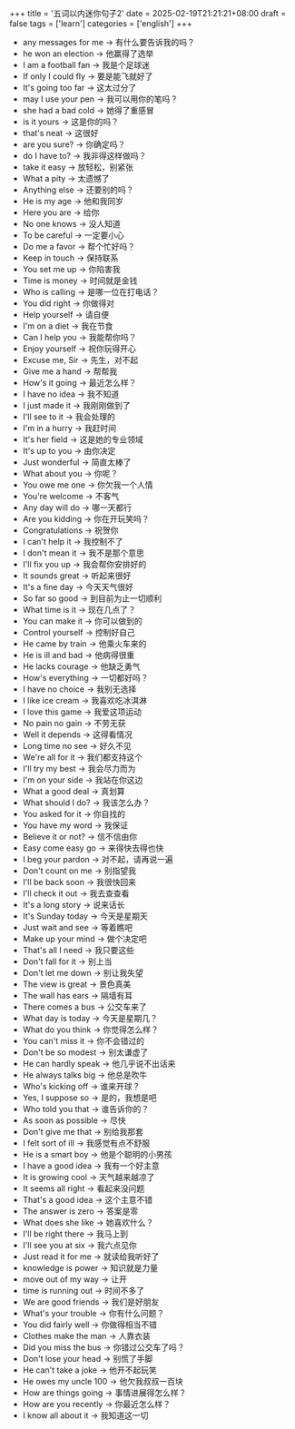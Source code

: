 +++
title = '五词以内迷你句子2'
date = 2025-02-19T21:21:21+08:00
draft = false
tags = ['learn']
categories = ['english']
+++

- any messages for me -> 有什么要告诉我的吗？
- he won an election -> 他赢得了选举
- I am a football fan -> 我是个足球迷
- If only I could fly -> 要是能飞就好了
- It's going too far -> 这太过分了
- may I use your pen -> 我可以用你的笔吗？
- she had a bad cold -> 她得了重感冒
- is it yours -> 这是你的吗？
- that's neat -> 这很好
- are you sure? -> 你确定吗？
- do I have to? -> 我非得这样做吗？
- take it easy -> 放轻松，别紧张
- What a pity -> 太遗憾了
- Anything else -> 还要别的吗？
- He is my age -> 他和我同岁
- Here you are -> 给你
- No one knows -> 没人知道
- To be careful -> 一定要小心
- Do me a favor -> 帮个忙好吗？
- Keep in touch -> 保持联系
- You set me up -> 你陷害我
- Time is money -> 时间就是金钱
- Who is calling -> 是哪一位在打电话？
- You did right -> 你做得对
- Help yourself -> 请自便
- I'm on a diet -> 我在节食
- Can I help you -> 我能帮你吗？
- Enjoy yourself -> 祝你玩得开心
- Excuse me, Sir -> 先生，对不起
- Give me a hand -> 帮帮我
- How's it going -> 最近怎么样？
- I have no idea -> 我不知道
- I just made it -> 我刚刚做到了
- I'll see to it -> 我会处理的
- I'm in a hurry -> 我赶时间
- It's her field -> 这是她的专业领域
- It's up to you -> 由你决定
- Just wonderful -> 简直太棒了
- What about you -> 你呢？
- You owe me one -> 你欠我一个人情
- You're welcome -> 不客气
- Any day will do -> 哪一天都行
- Are you kidding -> 你在开玩笑吗？
- Congratulations -> 祝贺你
- I can't help it -> 我控制不了
- I don't mean it -> 我不是那个意思
- I'll fix you up -> 我会帮你安排好的
- It sounds great -> 听起来很好
- It's a fine day -> 今天天气很好
- So far so good -> 到目前为止一切顺利
- What time is it -> 现在几点了？
- You can make it -> 你可以做到的
- Control yourself -> 控制好自己
- He came by train -> 他乘火车来的
- He is ill and bad -> 他病得很重
- He lacks courage -> 他缺乏勇气
- How's everything -> 一切都好吗？
- I have no choice -> 我别无选择
- I like ice cream -> 我喜欢吃冰淇淋
- I love this game -> 我爱这项运动
- No pain no gain -> 不劳无获
- Well it depends -> 这得看情况
- Long time no see -> 好久不见
- We're all for it -> 我们都支持这个
- I'll try my best -> 我会尽力而为
- I'm on your side -> 我站在你这边
- What a good deal -> 真划算
- What should I do? -> 我该怎么办？
- You asked for it -> 你自找的
- You have my word -> 我保证
- Believe it or not? -> 信不信由你
- Easy come easy go -> 来得快去得也快
- I beg your pardon -> 对不起，请再说一遍
- Don't count on me -> 别指望我
- I'll be back soon -> 我很快回来
- I'll check it out -> 我去查查看
- It's a long story -> 说来话长
- It's Sunday today -> 今天是星期天
- Just wait and see -> 等着瞧吧
- Make up your mind -> 做个决定吧
- That's all I need -> 我只要这些
- Don't fall for it -> 别上当
- Don't let me down -> 别让我失望
- The view is great -> 景色真美
- The wall has ears -> 隔墙有耳
- There comes a bus -> 公交车来了
- What day is today -> 今天是星期几？
- What do you think -> 你觉得怎么样？
- You can't miss it -> 你不会错过的
- Don't be so modest -> 别太谦虚了
- He can hardly speak -> 他几乎说不出话来
- He always talks big -> 他总是吹牛
- Who's kicking off -> 谁来开球？
- Yes, I suppose so -> 是的，我想是吧
- Who told you that -> 谁告诉你的？
- As soon as possible -> 尽快
- Don't give me that -> 别给我那套
- I felt sort of ill -> 我感觉有点不舒服
- He is a smart boy -> 他是个聪明的小男孩
- I have a good idea -> 我有一个好主意
- It is growing cool -> 天气越来越凉了
- It seems all right -> 看起来没问题
- That's a good idea -> 这个主意不错
- The answer is zero -> 答案是零
- What does she like -> 她喜欢什么？
- I'll be right there -> 我马上到
- I'll see you at six -> 我六点见你
- Just read it for me -> 就读给我听好了
- knowledge is power -> 知识就是力量
- move out of my way -> 让开
- time is running out -> 时间不多了
- We are good friends -> 我们是好朋友
- What's your trouble -> 你有什么问题？
- You did fairly well -> 你做得相当不错
- Clothes make the man -> 人靠衣装
- Did you miss the bus -> 你错过公交车了吗？
- Don't lose your head -> 别慌了手脚
- He can't take a joke -> 他开不起玩笑
- He owes my uncle 100 -> 他欠我叔叔一百块
- How are things going -> 事情进展得怎么样？
- How are you recently -> 你最近怎么样？
- I know all about it -> 我知道这一切

